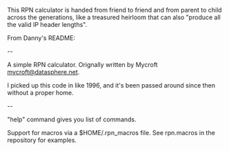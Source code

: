 This RPN calculator is handed from friend to friend and from parent to child across the generations, like a treasured heirloom that can also "produce all the valid IP header lengths".

From Danny's README: 

--

A simple RPN calculator. Orignally written by Mycroft <mycroft@datasphere.net>.

I picked up this code in like 1996, and it's been passed around since then without a proper home.

--

"help" command gives you list of commands.

Support for macros via a $HOME/.rpn_macros file. See rpn.macros in the repository for examples.


